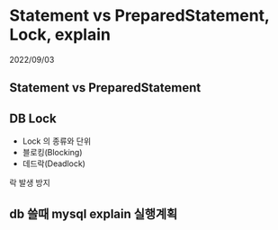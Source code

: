 # Statement vs PreparedStatement, Lock, explain
2022/09/03

## Statement vs PreparedStatement
## DB Lock
- Lock 의 종류와 단위
- 블로킹(Blocking)
- 데드락(Deadlock)

락 발생 방지

## db 쓸때 mysql explain 실행계획

